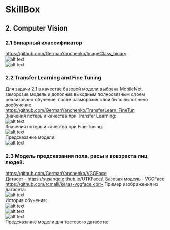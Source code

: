 # SkillBox
## 2. Computer Vision <br>
### 2.1 Бинарный классификатор <br>
https://github.com/GermanYanchenko/ImageClass_binary <br>
![alt text](https://github.com/GermanYanchenko/projects/blob/main/example/IC_history.png?raw=true)<br>
![alt text](https://github.com/GermanYanchenko/projects/blob/main/example/IC_predict.png?raw=true)<br>
### 2.2 Transfer Learning and Fine Tuning <br>
Для задачи 2.1 в качестве базовой модели выбрана MobileNet, заморозив модель и дополнив выходным полносвязным слоем реализовано обучение, после разморозив слои было выполнено дообучение.<br>
https://github.com/GermanYanchenko/TransferLearn_FineTun<br>
Значения потерь и качества при Transfer Learning: <br>
![alt text](https://github.com/GermanYanchenko/projects/blob/main/example/hist_trans_learn.png?raw=true)<br>
Значения потерь и качества при Fine Tuning: <br>
![alt text](https://github.com/GermanYanchenko/projects/blob/main/example/hist_fine_tun.png?raw=true)<br>
Предсказание модели: <br>
![alt text](https://github.com/GermanYanchenko/projects/blob/main/example/predict_tl_ft.png?raw=true)<br>
### 2.3 Модель предсказания пола, расы и вовзраста лиц людей.
https://github.com/GermanYanchenko/VGGFace <br>
Датасет - https://susanqq.github.io/UTKFace/. Базовая модель - VGGFace https://github.com/rcmalli/keras-vggface.<br>
Пример изображения из датасета:<br>
![alt text](https://github.com/GermanYanchenko/projects/blob/main/example/vgg_img.png?raw=true)<br>
История обучения:<br>
![alt text](https://github.com/GermanYanchenko/projects/blob/main/example/vgg_hist1.png?raw=true)<br>
![alt text](https://github.com/GermanYanchenko/projects/blob/main/example/vgg_hist2.png?raw=true)<br>
![alt text](https://github.com/GermanYanchenko/projects/blob/main/example/vgg_hist3.png?raw=true)<br>
Предсказание модели для тестового датасета: <br>
